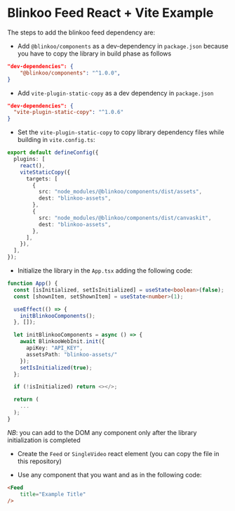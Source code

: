 # Blinkoo Feed React + Vite Example

The steps to add the blinkoo feed dependency are:

- Add `@blinkoo/components` as a dev-dependency in `package.json` because you have to copy the library in build phase as follows
```json
"dev-dependencies": {
    "@blinkoo/components": "^1.0.0",
}
```
- Add `vite-plugin-static-copy` as a dev dependency in `package.json`
```json
"dev-dependencies": {
  "vite-plugin-static-copy": "^1.0.6"
}
```
- Set the `vite-plugin-static-copy` to copy library dependency files while building in `vite.config.ts`:
```ts
export default defineConfig({
  plugins: [
    react(),
    viteStaticCopy({
      targets: [
        {
          src: "node_modules/@blinkoo/components/dist/assets",
          dest: "blinkoo-assets",
        },
        {
          src: "node_modules/@blinkoo/components/dist/canvaskit",
          dest: "blinkoo-assets",
        },
      ],
    }),
  ],
});
```
- Initialize the library in the `App.tsx` adding the following code:

```typescript
function App() {
  const [isInitialized, setIsInitialized] = useState<boolean>(false);
  const [shownItem, setShownItem] = useState<number>(1);

  useEffect(() => {
    initBlinkooComponents();
  }, []);

  let initBlinkooComponents = async () => {
    await BlinkooWebInit.init({
      apiKey: "API_KEY",
      assetsPath: "blinkoo-assets/"
    });
    setIsInitialized(true);
  };

  if (!isInitialized) return <></>;

  return (
    ...
  );
}
```
*NB*: you can add to the DOM any component only after the library initialization is completed

- Create the `Feed` or `SingleVideo` react element (you can copy the file in this repository)

- Use any component that you want and as in the following code:

```html
<Feed
    title="Example Title"
/>
```
